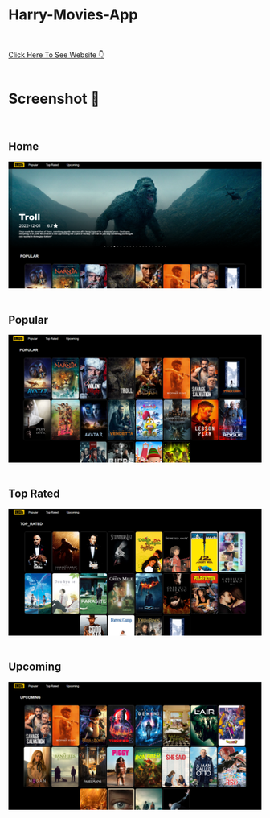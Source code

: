 # Harry-Movies-App
<br>
<br>
<a href="https://harrymoviesapp.netlify.app/">Click Here To See Website 👇</a>
<br>
<br>

<h1>Screenshot 📸</h1>

<br>
<h2>Home</h2>
<a href="https://harrymoviesapp.netlify.app/"> <img src="pic.png" /></a>
<br>
<br>
<h2>Popular</h2>
<a href="https://harrymoviesapp.netlify.app/"> <img src="pic1.png" /></a>
<br>
<br>
<h2>Top Rated</h2>
<a href="https://harrymoviesapp.netlify.app/"> <img src="pic2.png" /></a>
<br>
<br>
<h2>Upcoming </h2>
<a href="https://harrymoviesapp.netlify.app/">  <img src="pic3.png" /></a>
